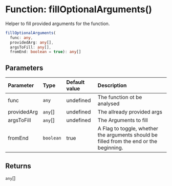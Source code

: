 # Function: fillOptionalArguments()

Helper to fill provided arguments for the function.

```ts
fillOptionalArguments(
  func: any,
  providedArg: any[],
  argsToFill: any[],
  fromEnd: boolean = true): any[]
```

## Parameters

| Parameter   | Type      | Default value | Description                                                                             |
| :---------- | :-------- | :------------ | :-------------------------------------------------------------------------------------- |
| func        | `any`     | undefined     | The function ot be analysed                                                             |
| providedArg | `any`[]   | undefined     | The allready provided args                                                              |
| argsToFill  | `any`[]   | undefined     | The Arguments to fill                                                                   |
| fromEnd     | `boolean` | true          | A Flag to toggle, whether the arguments should be filled from the end or the beginning. |

## Returns

`any`[]

